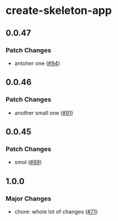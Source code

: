 # create-skeleton-app

## 0.0.47

### Patch Changes

- antoher one ([#94](https://github.com/AdrianGonz97/experimental-skeleton-monorepo/pull/94))

## 0.0.46

### Patch Changes

- another small one ([#91](https://github.com/AdrianGonz97/experimental-skeleton-monorepo/pull/91))

## 0.0.45

### Patch Changes

- smol ([#89](https://github.com/AdrianGonz97/experimental-skeleton-monorepo/pull/89))

## 1.0.0

### Major Changes

- chore: whole lot of changes ([#71](https://github.com/AdrianGonz97/experimental-skeleton-monorepo/pull/71))
